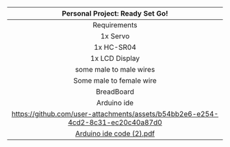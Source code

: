 |                              Personal Project: Ready Set Go!                         |
| :------------------------------------------------------------------------: |
|Requirements |
| 1x Servo |
| 1x HC-SR04 |
| 1x LCD Display
| some male to male  wires |
| Some male to female wire |
|BreadBoard |
| Arduino ide |
| https://github.com/user-attachments/assets/b54bb2e6-e254-4cd2-8c31-ec20c40a87d0 |
| [Arduino ide code (2).pdf](https://github.com/user-attachments/files/21417018/Arduino.ide.code.2.pdf)|


